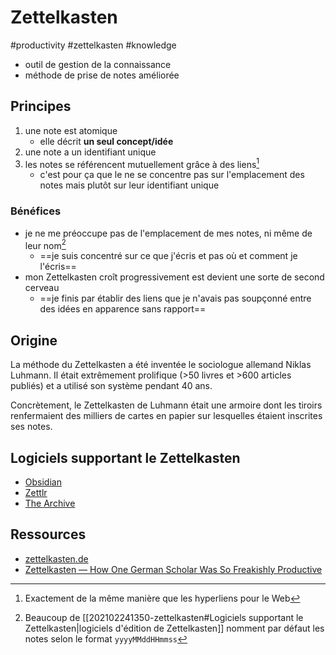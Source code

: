 # Zettelkasten

#productivity #zettelkasten #knowledge

- outil de gestion de la connaissance
- méthode de prise de notes améliorée

## Principes

1. une note est atomique
	- elle décrit **un seul concept/idée**
2. une note a un identifiant unique
3. les notes se référencent mutuellement grâce à des liens[^1]
	- c'est pour ça que le ne se concentre pas sur l'emplacement des notes mais plutôt sur leur identifiant unique

[^1]: Exactement de la même manière que les hyperliens pour le Web

### Bénéfices

- je ne me préoccupe pas de l'emplacement de mes notes, ni même de leur nom[^2]
	- ==je suis concentré sur ce que j'écris et pas où et comment je l'écris==
- mon Zettelkasten croît progressivement est devient une sorte de second cerveau
	- ==je finis par établir des liens que je n'avais pas soupçonné entre des idées en apparence sans rapport==

[^2]: Beaucoup de [[202102241350-zettelkasten#Logiciels supportant le Zettelkasten|logiciels d'édition de Zettelkasten]] nomment par défaut les notes selon le format `yyyyMMddHHmmss`

## Origine

La méthode du Zettelkasten a été inventée le sociologue allemand Niklas Luhmann. Il était extrêmement prolifique (>50 livres et >600 articles publiés) et a utilisé son système pendant 40 ans.

Concrètement, le Zettelkasten de Luhmann était une armoire dont les tiroirs renfermaient des milliers de cartes en papier sur lesquelles étaient inscrites ses notes.

## Logiciels supportant le Zettelkasten

- [Obsidian](https://obsidian.md/)
- [Zettlr](https://www.zettlr.com/)
- [The Archive](https://zettelkasten.de/the-archive/)

## Ressources

- [zettelkasten.de](https://zettelkasten.de/posts/overview/)
- [Zettelkasten — How One German Scholar Was So Freakishly Productive](https://writingcooperative.com/zettelkasten-how-one-german-scholar-was-so-freakishly-productive-997e4e0ca125)
